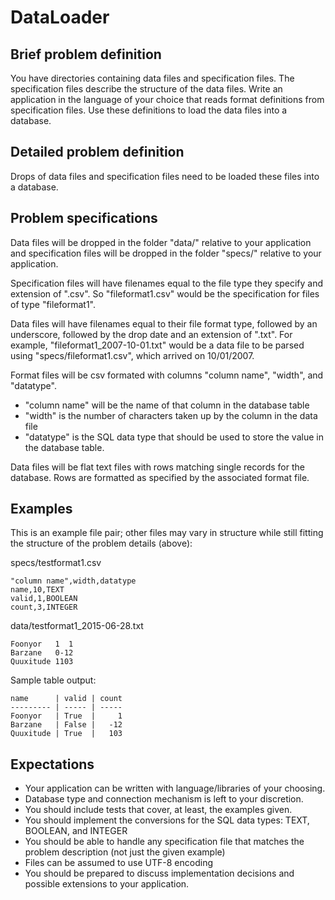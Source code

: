 # DataLoader

## Brief problem definition

You have directories containing data files and specification files. The specification files describe the structure of the data files. Write an application in the language of your choice that reads format definitions from specification files. Use these definitions to load the data files into a database.

## Detailed problem definition

Drops of data files and specification files need to be loaded these files into 
a database.

## Problem specifications

Data files will be dropped in the folder "data/" relative to your application
and specification files will be dropped in the folder "specs/" relative to
your application.

Specification files will have filenames equal to the file type they specify and
extension of ".csv". So "fileformat1.csv" would be the specification for files
of type "fileformat1".

Data files will have filenames equal to their file format type, followed by
an underscore, followed by the drop date and an extension of ".txt". 
For example, "fileformat1_2007-10-01.txt" would be a
data file to be parsed using "specs/fileformat1.csv", which arrived on 10/01/2007.

Format files will be csv formated with columns "column name", "width", and
"datatype". 

* "column name" will be the name of that column in the database table  
* "width" is the number of characters taken up by the column in the data file  
* "datatype" is the SQL data type that should be used to store the value
in the database table.

Data files will be flat text files with rows matching single records for the
database. Rows are formatted as specified by the associated format file.

## Examples

This is an example file pair; other files may vary in structure while still
fitting the structure of the problem details (above):

specs/testformat1.csv

```text
"column name",width,datatype
name,10,TEXT
valid,1,BOOLEAN
count,3,INTEGER
```

data/testformat1_2015-06-28.txt

```text
Foonyor   1  1
Barzane   0-12
Quuxitude 1103
```

Sample table output: 
```text
name      | valid | count 
--------- | ----- | -----
Foonyor   | True  |     1 
Barzane   | False |   -12 
Quuxitude | True  |   103 
```

## Expectations

- Your application can be written with language/libraries of your choosing.
- Database type and connection mechanism is left to your discretion.
- You should include tests that cover, at least, the examples given.
- You should implement the conversions for the SQL data types: TEXT, BOOLEAN,
and INTEGER
- You should be able to handle any specification file that matches the problem description (not just the given example)
- Files can be assumed to use UTF-8 encoding
- You should be prepared to discuss implementation decisions and possible
extensions to your application.